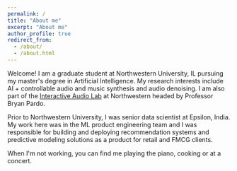 ```yaml
---
permalink: /
title: "About me"
excerpt: "About me"
author_profile: true
redirect_from: 
  - /about/
  - /about.html
---
```


Welcome! I am a graduate student at Northwestern University, IL 
pursuing my master's degree in Artificial Intelligence. 
My research interests include AI + controllable audio and music synthesis and audio denoising. I am also part of the 
[Interactive Audio Lab](https://interactiveaudiolab.github.io/) at Northwestern
headed by Professor Bryan Pardo.

Prior to Northwestern University, I was senior data scientist at Epsilon, India.
My work here was in the ML product engineering team and I was responsible for building and deploying
recommendation systems and predictive modeling solutions as a product for retail and FMCG clients.

When I'm not working, you can find me playing the piano, cooking or at a concert.